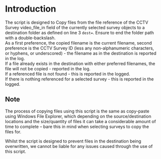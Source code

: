# Introduction
The script is designed to Copy files from the file reference of the CCTV Survey video_file_in field of the currently selected survey objects to a destination folder as defined on line 3 `dest=`. Ensure to end the folder path with a double-backslash.  
As a first preference, the copied filename is the current filename, second preference is the CCTV Survey ID (less any non-alphanumeric characters, or hyphens, or underscored) - the filename as in the destination is reported in the log.  
If a file already exists in the destination with either preferred filenames, the file will not be copied - reported in the log.  
If a referenced file is not found - this is reported in the logged.  
If there is nothing referenced for a selected survey - this is reported in the logged.  

## Note
The process of copying files using this script is the same as copy-paste using Windows File Explorer, which depending on the source/destination locations and the size/quantity of files it can take a considerable amount of time to complete – bare this in mind when selecting surveys to copy the files for.  

Whilst the script is designed to prevent files in the destination being overwritten, we cannot be liable for any issues caused through the use of this script.  